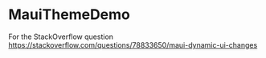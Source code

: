 # MauiThemeDemo

For the StackOverflow question https://stackoverflow.com/questions/78833650/maui-dynamic-ui-changes
